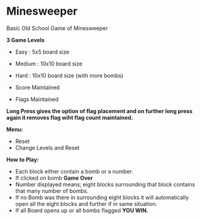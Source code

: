 # Minesweeper

Basic Old School Game of Minesweeper 

**3 Game Levels**
- Easy : 5x5 board size 
- Medium : 10x10 board size
- Hard : 10x10 board size (with more bombs)

- Score Maintained 
- Flags Maintained 

**Long Press gives the option of flag placement and on further long press again it removes flag wiht flag count maintained.**

**Menu:** 
- Reset
- Change Levels and Reset

**How to Play:**
- Each block either contain a bomb or a number.
- If clicked on bomb **Game Over**
- Number displayed means; eight blocks surrounding that block contains that many number of bombs.
- If no Bomb was there in surrounding eight blocks it will automatically open all the eight blocks and further if in same situation.
- If all Board opens up or all bombs flagged **YOU WIN.**
